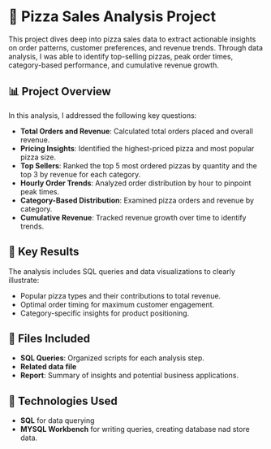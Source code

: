 # 🍕 Pizza Sales Analysis Project

This project dives deep into pizza sales data to extract actionable insights on order patterns, customer preferences, and revenue trends. Through data analysis, I was able to identify top-selling pizzas, peak order times, category-based performance, and cumulative revenue growth. 

## 📊 Project Overview
In this analysis, I addressed the following key questions:
- **Total Orders and Revenue**: Calculated total orders placed and overall revenue.
- **Pricing Insights**: Identified the highest-priced pizza and most popular pizza size.
- **Top Sellers**: Ranked the top 5 most ordered pizzas by quantity and the top 3 by revenue for each category.
- **Hourly Order Trends**: Analyzed order distribution by hour to pinpoint peak times.
- **Category-Based Distribution**: Examined pizza orders and revenue by category.
- **Cumulative Revenue**: Tracked revenue growth over time to identify trends.

## 🚀 Key Results
The analysis includes SQL queries and data visualizations to clearly illustrate:
- Popular pizza types and their contributions to total revenue.
- Optimal order timing for maximum customer engagement.
- Category-specific insights for product positioning.

## 📂 Files Included
- **SQL Queries**: Organized scripts for each analysis step.
- **Related data file**
- **Report**: Summary of insights and potential business applications.

## 📌 Technologies Used
- **SQL** for data querying
- **MYSQL Workbench** for writing queries, creating database nad store data.
